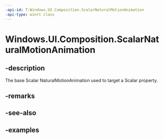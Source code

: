 ```yaml
---
-api-id: T:Windows.UI.Composition.ScalarNaturalMotionAnimation
-api-type: winrt class
---
```


<!-- Class syntax.
public class ScalarNaturalMotionAnimation : NaturalMotionAnimation, NaturalMotionAnimation
-->

# Windows.UI.Composition.ScalarNaturalMotionAnimation

## -description

The base Scalar NaturalMotionAnimation used to target a Scalar property.



## -remarks

## -see-also

## -examples


